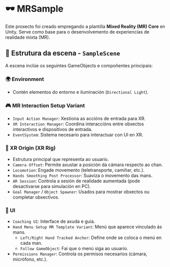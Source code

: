 # 🕶️ MRSample

Este proxecto foi creado empregando a plantilla **Mixed Reality (MR) Core** en Unity. Serve como base para o desenvolvemento de experiencias de realidade mixta (MR).

## 📁 Estrutura da escena - `SampleScene`

A escena inclúe os seguintes GameObjects e compoñentes principais:

### 🌍 Environment
- Contén elementos do entorno e iluminación (`Directional Light`).

### 🎮 MR Interaction Setup Variant
- `Input Action Manager`: Xestiona as accións de entrada para XR.
- `XR Interaction Manager`: Coordina interaccións entre obxectos interactivos e dispositivos de entrada.
- `EventSystem`: Sistema necesario para interactuar con UI en XR.

### 🧍 XR Origin (XR Rig)
- Estrutura principal que representa ao usuario.
- `Camera Offset`: Permite axustar a posición da cámara respecto ao chan.
- `Locomotion`: Engade movemento (teletransporte, camiñar, etc.).
- `Hands Smoothing Post Processor`: Suaviza o movemento das mans.
- `AR Session`: Controla a sesión de realidade aumentada (pode desactivarse para simulación en PC).
- `Goal Manager` / `Object Spawner`: Usados para mostrar obxectos ou completar obxectivos.

### 🧩 UI
- `Coaching UI`: Interface de axuda e guía.
- `Hand Menu Setup MR Template Variant`: Menú que aparece vinculado ás mans.
  - `Left/Right Hand Tracked Anchor`: Define onde se coloca o menú en cada man.
  - `Follow GameObject`: Fai que o menú siga ao usuario.
- `Permissions Manager`: Controla os permisos necesarios (cámara, micrófono, etc.).
